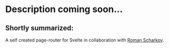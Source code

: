 # Description coming soon...

## Shortly summarized:
A self created page-router for Svelte in collaboration with [Roman Scharkov](https://github.com/romshark).